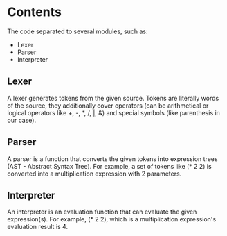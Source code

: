 Contents
==

The code separated to several modules, such as:
* Lexer
* Parser
* Interpreter

Lexer
--

A lexer generates tokens from the given source. Tokens are literally words of the source, they additionally cover operators (can be arithmetical or logical operators like +, -, *, /, |, &) and special symbols (like parenthesis in our case).

Parser
--

A parser is a function that converts the given tokens into expression trees (AST - Abstract Syntax Tree). For example, a set of tokens like (* 2 2) is converted into a multiplication expression with 2 parameters.

Interpreter
--

An interpreter is an evaluation function that can evaluate the given expression(s). For example, (* 2 2), which is a multiplication expression's evaluation result is 4.  